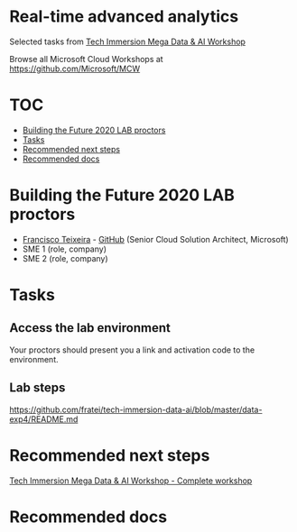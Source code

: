 # Real-time advanced analytics

Selected tasks from [Tech Immersion Mega Data & AI Workshop](https://github.com/solliancenet/tech-immersion-data-ai)

Browse all Microsoft Cloud Workshops at <https://github.com/Microsoft/MCW>

# TOC

* [Building the Future 2020 LAB proctors](#building-the-future-2020-lab-proctors)
* [Tasks](#tasks)
* [Recommended next steps](#recommended-next-steps)
* [Recommended docs](#recommended-docs)

# Building the Future 2020 LAB proctors

* [Francisco Teixeira](https://www.linkedin.com/in/franciscoteixeira/) - [GitHub](https://github.com/fratei) (Senior Cloud Solution Architect, Microsoft)
* SME 1 (role, company)
* SME 2 (role, company)

# Tasks

## Access the lab environment

Your proctors should present you a link and activation code to the environment.

## Lab steps

<https://github.com/fratei/tech-immersion-data-ai/blob/master/data-exp4/README.md>

# Recommended next steps

[Tech Immersion Mega Data & AI Workshop - Complete workshop](https://github.com/solliancenet/tech-immersion-data-ai)

# Recommended docs
